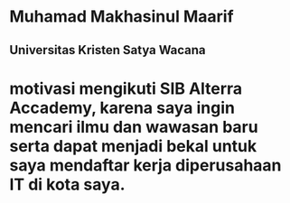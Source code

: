 # Muhamad Makhasinul Maarif 
## Universitas Kristen Satya Wacana 
# motivasi mengikuti SIB Alterra Accademy, karena saya ingin mencari ilmu dan wawasan baru serta dapat menjadi bekal untuk saya mendaftar kerja diperusahaan IT di kota saya.
